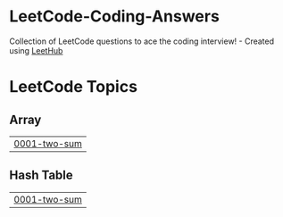 # LeetCode-Coding-Answers
Collection of LeetCode questions to ace the coding interview! - Created using [LeetHub](https://github.com/arunbhardwaj/LeetHub-2.0)

<!---LeetCode Topics Start-->
# LeetCode Topics
## Array
|  |
| ------- |
| [0001-two-sum](https://github.com/Samuela31/LeetCode-Coding-Answers/tree/master/0001-two-sum) |
## Hash Table
|  |
| ------- |
| [0001-two-sum](https://github.com/Samuela31/LeetCode-Coding-Answers/tree/master/0001-two-sum) |
<!---LeetCode Topics End-->
